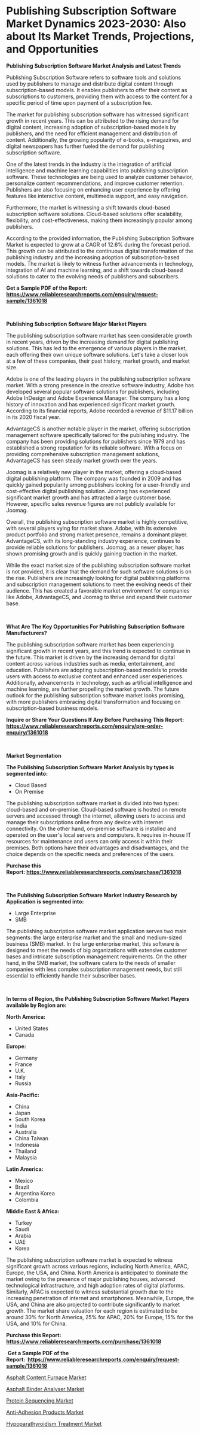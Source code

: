 <p><h1>Publishing Subscription Software Market Dynamics 2023-2030: Also about Its Market Trends, Projections, and Opportunities</h1></p><p><strong>Publishing Subscription Software Market Analysis and Latest Trends</strong></p>
<p><p>Publishing Subscription Software refers to software tools and solutions used by publishers to manage and distribute digital content through subscription-based models. It enables publishers to offer their content as subscriptions to customers, providing them with access to the content for a specific period of time upon payment of a subscription fee.</p><p>The market for publishing subscription software has witnessed significant growth in recent years. This can be attributed to the rising demand for digital content, increasing adoption of subscription-based models by publishers, and the need for efficient management and distribution of content. Additionally, the growing popularity of e-books, e-magazines, and digital newspapers has further fueled the demand for publishing subscription software.</p><p>One of the latest trends in the industry is the integration of artificial intelligence and machine learning capabilities into publishing subscription software. These technologies are being used to analyze customer behavior, personalize content recommendations, and improve customer retention. Publishers are also focusing on enhancing user experience by offering features like interactive content, multimedia support, and easy navigation.</p><p>Furthermore, the market is witnessing a shift towards cloud-based subscription software solutions. Cloud-based solutions offer scalability, flexibility, and cost-effectiveness, making them increasingly popular among publishers.</p><p>According to the provided information, the Publishing Subscription Software Market is expected to grow at a CAGR of 12.6% during the forecast period. This growth can be attributed to the continuous digital transformation of the publishing industry and the increasing adoption of subscription-based models. The market is likely to witness further advancements in technology, integration of AI and machine learning, and a shift towards cloud-based solutions to cater to the evolving needs of publishers and subscribers.</p></p>
<p><strong>Get a Sample PDF of the Report:&nbsp; <a href="https://www.reliableresearchreports.com/enquiry/request-sample/1361018">https://www.reliableresearchreports.com/enquiry/request-sample/1361018</a></strong></p>
<p>&nbsp;</p>
<p><strong>Publishing Subscription Software Major Market Players</strong></p>
<p><p>The publishing subscription software market has seen considerable growth in recent years, driven by the increasing demand for digital publishing solutions. This has led to the emergence of various players in the market, each offering their own unique software solutions. Let's take a closer look at a few of these companies, their past history, market growth, and market size.</p><p>Adobe is one of the leading players in the publishing subscription software market. With a strong presence in the creative software industry, Adobe has developed several popular software solutions for publishers, including Adobe InDesign and Adobe Experience Manager. The company has a long history of innovation and has experienced significant market growth. According to its financial reports, Adobe recorded a revenue of $11.17 billion in its 2020 fiscal year.</p><p>AdvantageCS is another notable player in the market, offering subscription management software specifically tailored for the publishing industry. The company has been providing solutions for publishers since 1979 and has established a strong reputation for its reliable software. With a focus on providing comprehensive subscription management solutions, AdvantageCS has seen steady market growth over the years.</p><p>Joomag is a relatively new player in the market, offering a cloud-based digital publishing platform. The company was founded in 2009 and has quickly gained popularity among publishers looking for a user-friendly and cost-effective digital publishing solution. Joomag has experienced significant market growth and has attracted a large customer base. However, specific sales revenue figures are not publicly available for Joomag.</p><p>Overall, the publishing subscription software market is highly competitive, with several players vying for market share. Adobe, with its extensive product portfolio and strong market presence, remains a dominant player. AdvantageCS, with its long-standing industry experience, continues to provide reliable solutions for publishers. Joomag, as a newer player, has shown promising growth and is quickly gaining traction in the market.</p><p>While the exact market size of the publishing subscription software market is not provided, it is clear that the demand for such software solutions is on the rise. Publishers are increasingly looking for digital publishing platforms and subscription management solutions to meet the evolving needs of their audience. This has created a favorable market environment for companies like Adobe, AdvantageCS, and Joomag to thrive and expand their customer base.</p></p>
<p>&nbsp;</p>
<p><strong>What Are The Key Opportunities For Publishing Subscription Software Manufacturers?</strong></p>
<p><p>The publishing subscription software market has been experiencing significant growth in recent years, and this trend is expected to continue in the future. This market is driven by the increasing demand for digital content across various industries such as media, entertainment, and education. Publishers are adopting subscription-based models to provide users with access to exclusive content and enhanced user experiences. Additionally, advancements in technology, such as artificial intelligence and machine learning, are further propelling the market growth. The future outlook for the publishing subscription software market looks promising, with more publishers embracing digital transformation and focusing on subscription-based business models.</p></p>
<p><strong>Inquire or Share Your Questions If Any Before Purchasing This Report: <a href="https://www.reliableresearchreports.com/enquiry/pre-order-enquiry/1361018">https://www.reliableresearchreports.com/enquiry/pre-order-enquiry/1361018</a></strong></p>
<p>&nbsp;</p>
<p><strong>Market Segmentation</strong></p>
<p><strong>The Publishing Subscription Software Market Analysis by types is segmented into:</strong></p>
<p><ul><li>Cloud Based</li><li>On Premise</li></ul></p>
<p><p>The publishing subscription software market is divided into two types: cloud-based and on-premise. Cloud-based software is hosted on remote servers and accessed through the internet, allowing users to access and manage their subscriptions online from any device with internet connectivity. On the other hand, on-premise software is installed and operated on the user's local servers and computers. It requires in-house IT resources for maintenance and users can only access it within their premises. Both options have their advantages and disadvantages, and the choice depends on the specific needs and preferences of the users.</p></p>
<p><strong>Purchase this Report:&nbsp;<a href="https://www.reliableresearchreports.com/purchase/1361018">https://www.reliableresearchreports.com/purchase/1361018</a></strong></p>
<p>&nbsp;</p>
<p><strong>The Publishing Subscription Software Market Industry Research by Application is segmented into:</strong></p>
<p><ul><li>Large Enterprise</li><li>SMB</li></ul></p>
<p><p>The publishing subscription software market application serves two main segments: the large enterprise market and the small and medium-sized business (SMB) market. In the large enterprise market, this software is designed to meet the needs of big organizations with extensive customer bases and intricate subscription management requirements. On the other hand, in the SMB market, the software caters to the needs of smaller companies with less complex subscription management needs, but still essential to efficiently handle their subscriber bases.</p></p>
<p>&nbsp;</p>
<p><strong>In terms of Region, the Publishing Subscription Software Market Players available by Region are:</strong></p>
<p>
    <p> <strong> North America: </strong>
        <ul>
            <li>United States</li>
            <li>Canada</li>
        </ul>
        </p> 
    <p> <strong> Europe: </strong>
        <ul>
            <li>Germany</li>
            <li>France</li>
            <li>U.K.</li>
            <li>Italy</li>
            <li>Russia</li>
        </ul>
        </p> 
    <p> <strong> Asia-Pacific: </strong>
        <ul>
            <li>China</li>
            <li>Japan</li>
            <li>South Korea</li>
            <li>India</li>
            <li>Australia</li>
            <li>China Taiwan</li>
            <li>Indonesia</li>
            <li>Thailand</li>
            <li>Malaysia</li>
        </ul>
        </p> 
    <p> <strong> Latin America: </strong>
        <ul>
            <li>Mexico</li>
            <li>Brazil</li>
            <li>Argentina Korea</li>
            <li>Colombia</li>
        </ul>
        </p> 
    <p> <strong> Middle East & Africa: </strong>
        <ul>
            <li>Turkey</li>
            <li>Saudi</li>
            <li>Arabia</li>
            <li>UAE</li>
            <li>Korea</li>
        </ul>
    </p>
    </p>
<p><p>The publishing subscription software market is expected to witness significant growth across various regions, including North America, APAC, Europe, the USA, and China. North America is anticipated to dominate the market owing to the presence of major publishing houses, advanced technological infrastructure, and high adoption rates of digital platforms. Similarly, APAC is expected to witness substantial growth due to the increasing penetration of internet and smartphones. Meanwhile, Europe, the USA, and China are also projected to contribute significantly to market growth. The market share valuation for each region is estimated to be around 30% for North America, 25% for APAC, 20% for Europe, 15% for the USA, and 10% for China.</p></p>
<p><strong>Purchase this Report: <a href="https://www.reliableresearchreports.com/purchase/1361018">https://www.reliableresearchreports.com/purchase/1361018</a></strong></p>
<p>&nbsp;<strong>Get a Sample PDF of the Report:&nbsp;&nbsp;<a href="https://www.reliableresearchreports.com/enquiry/request-sample/1361018">https://www.reliableresearchreports.com/enquiry/request-sample/1361018</a></strong></p>
<p><strong></strong></p>
<p><p><a href="https://www.linkedin.com/pulse/asphalt-content-furnace-market-research-report-unlocks-analysis-u3cie/">Asphalt Content Furnace Market</a></p><p><a href="https://www.linkedin.com/pulse/asphalt-binder-analyser-market-insights-players-forecast-jb3ye/">Asphalt Binder Analyser Market</a></p><p><a href="https://medium.com/@reportprime03/protein-sequencing-market-size-growth-forecast-2023-2030-10abec747250">Protein Sequencing Market</a></p><p><a href="https://github.com/sofayahoo2023/Market-Research-Report-List-1/blob/main/anti-adhesion-products-market.md">Anti-Adhesion Products Market</a></p><p><a href="https://medium.com/@reportprime04/hypoparathyroidism-treatment-market-size-growth-forecast-2023-2030-c7cbe9824279">Hypoparathyroidism Treatment Market</a></p></p>